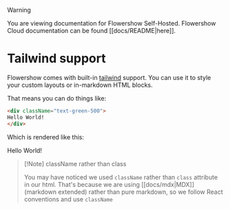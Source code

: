 
> [!warning]
> You are viewing documentation for Flowershow Self-Hosted. Flowershow Cloud documentation can be found [[docs/README|here]].

# Tailwind support

Flowershow comes with built-in [tailwind](https://tailwindcss.com) support. You can use it to style your custom layouts or in-markdown HTML blocks.

That means you can do things like:

```md
<div className="text-green-500">
Hello World!
</div>
```

Which is rendered like this:

<div className="text-green-500">
Hello World!
</div>

> [!Note] className rather than class
>
> You may have noticed we used `className` rather than `class` attribute in our html. That's because we are using [[docs/mdx|MDX]] (markdown extended) rather than pure markdown, so we follow React conventions and use `className`
